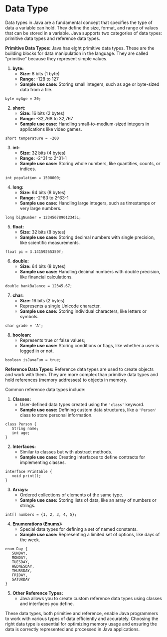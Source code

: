# Data Type

Data types in Java are a fundamental concept that specifies the type of
data a variable can hold. They define the size, format, and range of
values that can be stored in a variable. Java supports two categories
of data types: primitive data types and reference data types.

**Primitive Data Types:**
Java has eight primitive data types. These are the building blocks for
data manipulation in the language. They are called "primitive" because
they represent simple values.

1. **byte:**
   - **Size:** 8 bits (1 byte)
   - **Range:** -128 to 127
   - **Sample use case:** Storing small integers, such as age or
   byte-sized data from a file.
```
byte myAge = 20;
```

2. **short:**
   - **Size:** 16 bits (2 bytes)
   - **Range:** -32,768 to 32,767
   - **Sample use case:** Handling small-to-medium-sized integers in
   applications like video games.
```
short temperature = -200
```

3. **int:**
   - **Size:** 32 bits (4 bytes)
   - **Range:** -2^31 to 2^31-1
   - **Sample use case:** Storing whole numbers, like quantities,
   counts, or indices.
```
int population = 1500000;
```

4. **long:**
   - **Size:** 64 bits (8 bytes)
   - **Range:** -2^63 to 2^63-1
   - **Sample use case:** Handling large integers, such as timestamps
   or very large numbers.
```
long bigNumber = 123456789012345L;
```

5. **float:**
   - **Size:** 32 bits (8 bytes)
   - **Sample use case:** Storing decimal numbers with single
   precision, like scientific measurements.
```
float pi = 3.14159265359f;
```

6. **double:**
   - **Size:** 64 bits (8 bytes)
   - **Sample use case:** Handling decimal numbers with double
   precision, like financial calculations.
```
double bankBalance = 12345.67;
```

7. **char:**
   - **Size:** 16 bits (2 bytes)
   - Represents a single Unicode character.
   - **Sample use case:** Storing individual characters, like letters
   or symbols.
```
char grade = 'A';
```

8. **boolean:**
   - Represents true or false values;
   - **Sample use case:** Storing conditions or flags, like whether
   a user is logged in or not.
```
boolean isJavaFun = true;
```

**Reference Data Types:**
Reference data types are used to create objects and work with them.
They are more complex than primitive data types and hold references
(memory addresses) to objects in memory.

Common reference data types include:

1. **Classes:**
   - User-defined data types created using the `'class'` keyword.
   - **Sample use case:** Defining custom data structures, like a
   `'Person'` class to store personal information.
```
class Person {
   String name;
   int age;
}
```

2. **Interfaces:**
   - Similar to classes but with abstract methods.
   - **Sample use case:** Creating interfaces to define contracts
   for implementing classes.
```
interface Printable {
   void print();
}
```

3. **Arrays:**
   - Ordered collections of elements of the same type.
   - **Sample use case:** Storing lists of data, like an array of
   numbers or strings.
```
int[] numbers = {1, 2, 3, 4, 5};
```

4. **Enumerations (Enums):**
   - Special data types for defining a set of named constants.
   - **Sample use case:** Representing a limited set of options, like
   days of the week.
```
enum Day {
   SUNDAY,
   MONDAY,
   TUESDAY,
   WEDNESDAY,
   THURSDAY,
   FRIDAY,
   SATURDAY
}
```

5. **Other Reference Types:**
   - Java allows you to create custom reference data types using
   classes and interfaces you define.

These data types, both primitive and reference, enable Java
programmers to work with various types of data efficiently and
accurately. Choosing the right data type is essential for optimizing
memory usage and ensuring the data is correctly represented and
processed in Java applications.
